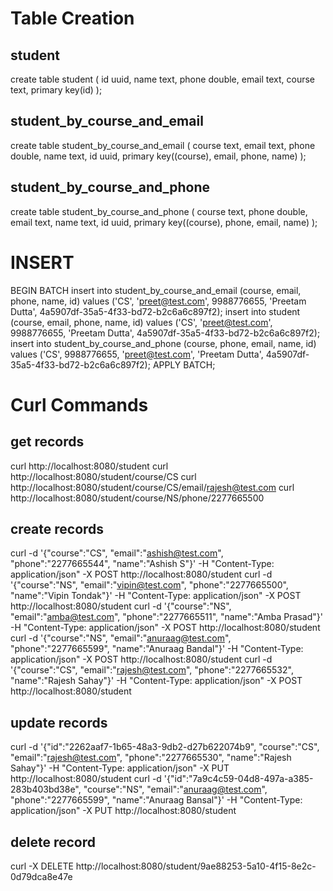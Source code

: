 
Table Creation
==============

student
-------
create table student (
  id uuid,
  name text,
  phone double,
  email text,
  course text,
  primary key(id)
);

student_by_course_and_email
---------------------------
create table student_by_course_and_email (
  course text,
  email text,
  phone double,
  name text,
  id uuid,
  primary key((course), email, phone, name)
);

student_by_course_and_phone
---------------------------
create table student_by_course_and_phone (
  course text,
  phone double,
  email text,
  name text,
  id uuid,
  primary key((course), phone, email, name)
);

INSERT
======

BEGIN BATCH
    insert into student_by_course_and_email (course, email, phone, name, id) values ('CS', 'preet@test.com', 9988776655, 'Preetam Dutta', 4a5907df-35a5-4f33-bd72-b2c6a6c897f2);
    insert into student (course, email, phone, name, id) values ('CS', 'preet@test.com', 9988776655, 'Preetam Dutta', 4a5907df-35a5-4f33-bd72-b2c6a6c897f2);
    insert into student_by_course_and_phone (course, phone, email, name, id) values ('CS', 9988776655, 'preet@test.com', 'Preetam Dutta', 4a5907df-35a5-4f33-bd72-b2c6a6c897f2);
APPLY BATCH;


Curl Commands
=============

get records
-----------
curl http://localhost:8080/student
curl http://localhost:8080/student/course/CS
curl http://localhost:8080/student/course/CS/email/rajesh@test.com
curl http://localhost:8080/student/course/NS/phone/2277665500

create records
--------------
curl -d '{"course":"CS", "email":"ashish@test.com", "phone":"2277665544", "name":"Ashish S"}' -H "Content-Type: application/json" -X POST http://localhost:8080/student
curl -d '{"course":"NS", "email":"vipin@test.com", "phone":"2277665500", "name":"Vipin Tondak"}' -H "Content-Type: application/json" -X POST http://localhost:8080/student
curl -d '{"course":"NS", "email":"amba@test.com", "phone":"2277665511", "name":"Amba Prasad"}' -H "Content-Type: application/json" -X POST http://localhost:8080/student
curl -d '{"course":"NS", "email":"anuraag@test.com", "phone":"2277665599", "name":"Anuraag Bandal"}' -H "Content-Type: application/json" -X POST http://localhost:8080/student
curl -d '{"course":"CS", "email":"rajesh@test.com", "phone":"2277665532", "name":"Rajesh Sahay"}' -H "Content-Type: application/json" -X POST http://localhost:8080/student

update records
--------------
curl -d '{"id":"2262aaf7-1b65-48a3-9db2-d27b622074b9", "course":"CS", "email":"rajesh@test.com", "phone":"2277665530", "name":"Rajesh Sahay"}' -H "Content-Type: application/json" -X PUT http://localhost:8080/student
curl -d '{"id":"7a9c4c59-04d8-497a-a385-283b403bd38e", "course":"NS", "email":"anuraag@test.com", "phone":"2277665599", "name":"Anuraag Bansal"}' -H "Content-Type: application/json" -X PUT http://localhost:8080/student


delete record
-------------
curl -X DELETE http://localhost:8080/student/9ae88253-5a10-4f15-8e2c-0d79dca8e47e